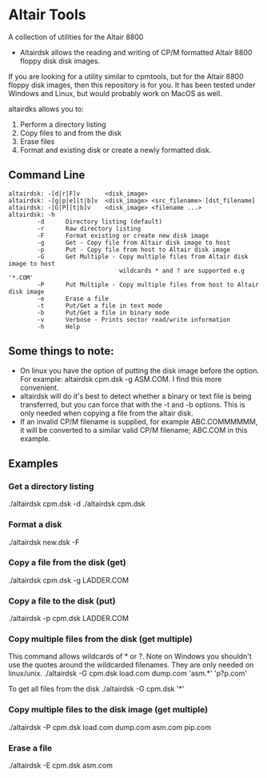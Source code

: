 # Altair Tools 

A collection of utilities for the Altair 8800

* Altairdsk allows the reading and writing of CP/M formatted Altair 8800 floppy disk disk images.

If you are looking for a utility similar to cpmtools, but for the Altair 8800 floppy disk images, then this repository is for you. 
It has been tested under Windows and Linux, but would probably work on MacOS as well.

altairdks allows you to:
  1. Perform a directory listing
  2. Copy files to and from the disk
  3. Erase files
  4. Format and existing disk or create a newly formatted disk.
  
## Command Line
```
altairdsk: -[d|r|F]v       <disk_image> 
altairdsk: -[g|p|e][t|b]v  <disk_image> <src_filename> [dst_filename]
altairdsk: -[G|P][t|b]v    <disk_image> <filename ...>
altairdsk: -h
        -d      Directory listing (default)
        -r      Raw directory listing    
        -F      Format existing or create new disk image
        -g      Get - Copy file from Altair disk image to host
        -p      Put - Copy file from host to Altair disk image
        -G      Get Multiple - Copy multiple files from Altair disk image to host
                               wildcards * and ? are supported e.g '*.COM'                            
        -P      Put Multiple - Copy multiple files from host to Altair disk image
        -e      Erase a file
        -t      Put/Get a file in text mode
        -b      Put/Get a file in binary mode
        -v      Verbose - Prints sector read/write information
        -h      Help
```
        
## Some things to note:
* On linux you have the option of putting the disk image before the option. For example: altairdsk cpm.dsk -g ASM.COM. I find this more convenient.
* altairdsk will do it's best to detect whether a binary or text file is being transferred, but you can force that with the -t and -b options.
This is only needed when copying a file from the altair disk.<br>
* If an invalid CP/M filename is supplied, for example ABC.COMMMMMM, it will be converted to a similar valid CP/M filename; ABC.COM in this example.

## Examples

### Get a directory listing
./altairdsk cpm.dsk -d
./altairdsk cpm.dsk

### Format a disk
./altairdsk new.dsk -F

### Copy a file from the disk (get)
./altairdsk cpm.dsk -g LADDER.COM

### Copy a file to the disk (put)
./altairdsk -p cpm.dsk LADDER.COM

### Copy multiple files from the disk (get multiple)
This command allows wildcards of * or ?. Note on Windows you shouldn't use the quotes around the wildcarded filenames. They are only needed on linux/unix.
./altairdsk -G cpm.dsk load.com dump.com 'asm.*' 'p?p.com'

To get all files from the disk
./altairdsk -G cpm.dsk '*'

### Copy multiple files to the disk image (get multiple)
./altairdsk -P cpm.dsk load.com dump.com asm.com pip.com

### Erase a file
./altairdsk -E cpm.dsk asm.com

